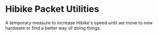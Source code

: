 # Hibike Packet Utilities

A temporary measure to increase Hibike's speed until we move to new hardware or find a better way
of doing things.
